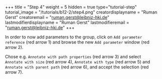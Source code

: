 +++
title = "Step 4"
weight = 5
hidden = true
type="tutorial-step"
tutorial_image = "/tutorials/b12-2/step4.png"
creatordisplayname = "Ruman Gerst"
creatoremail = "ruman.gerst@leibniz-hki.de"
lastmodifierdisplayname = "Ruman Gerst"
lastmodifieremail = "ruman.gerst@leibniz-hki.de"
+++

In order to now add parameters to the group, click on `Add parameter reference` (red arrow 1) and browse the new `Add parameter` window (red arrow 2). 

Chose e.g. `Annotate with path properties` (red arrow 3) and select `Annotate with size` (red arrow 4), `Annotate with type` (red arrow 5) and `Annotate with parent path` (red arrow 6), and accept the selection (red arrow 7).